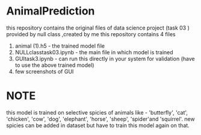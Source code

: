 # AnimalPrediction
this repository contains the original files of data science project (task 03 ) provided by null class ,created by me 
this repository contains 4 files 
1) animal (1).h5   - the trained model file
2) NULLclasstask03.ipynb - the main file in which model is trained
3) GUItask3.ipynb - can run this directly in your system for validation (have to use the above trained model)
4) few screenshots of GUI
# NOTE
this model is trained on selective spicies of animals like - 'butterfly', 'cat', 'chicken', 'cow', 'dog', 'elephant', 'horse', 'sheep', 'spider'and 'squirrel'. new spicies can be added in dataset but have to train this model again on that.
